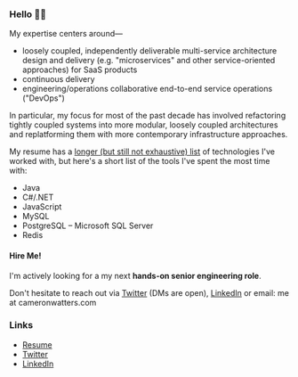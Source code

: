 ### Hello 👋🏻

My expertise centers around—

- loosely coupled, independently deliverable multi-service architecture design and delivery (e.g. "microservices" and other service-oriented approaches) for SaaS products
- continuous delivery
- engineering/operations collaborative end-to-end service operations ("DevOps")

In particular, my focus for most of the past decade has involved refactoring tightly coupled systems into more modular, loosely coupled architectures and replatforming them with more contemporary infrastructure approaches.

My resume has a [longer (but still not exhaustive) list](https://cameronwatters.com/resume/index.html#skills) of technologies I've worked with, but here's a short list of the tools I've spent the most time with:

- Java
- C#/.NET
- JavaScript
- MySQL
- PostgreSQL
– Microsoft SQL Server
- Redis

#### Hire Me!

I'm actively looking for a my next **hands-on senior engineering role**.

Don't hesitate to reach out via [Twitter] (DMs are open), [LinkedIn] or email: me at cameronwatters.com

### Links

- [Resume]
- [Twitter]
- [LinkedIn]

[LinkedIn]: https://www.linkedin.com/in/cameronwatters/ "LinkedIn profile for Cameron Watters"
[Resume]: https://cameronwatters.com/resume/ "Cameron Watters' Resume"
[Twitter]: https://twitter.com/watters "Twitter profile for Cameron Watters"
